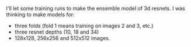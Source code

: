 

I'll let some training runs to make the ensemble model of 3d resnets. 
I was thinking to make models for:
- three folds (fold 1 means training on images 2 and 3, etc.)
- three resnet depths (10, 18 and 34)
- 128x128, 256x256 and 512x512 images.
